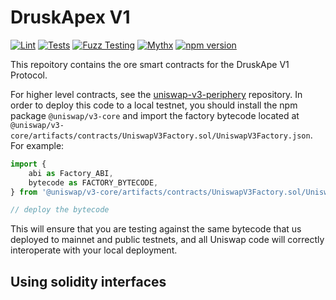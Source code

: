 # DruskApex V1
[![Lint](https://github.com/Uniswap/uniswap-v3-core/actions/workflows/lint.yml/badge.svg)](https://github.com/Uniswap/uniswap-v3-core/actions/workflows/lint.yml)
[![Tests](https://github.com/Uniswap/uniswap-v3-core/actions/workflows/tests.yml/badge.svg)](https://github.com/Uniswap/uniswap-v3-core/actions/workflows/tests.yml)
[![Fuzz Testing](https://github.com/Uniswap/uniswap-v3-core/actions/workflows/fuzz-testing.yml/badge.svg)](https://github.com/Uniswap/uniswap-v3-core/actions/workflows/fuzz-testing.yml)
[![Mythx](https://github.com/Uniswap/uniswap-v3-core/actions/workflows/mythx.yml/badge.svg)](https://github.com/Uniswap/uniswap-v3-core/actions/workflows/mythx.yml)
[![npm version](https://img.shields.io/npm/v/@uniswap/v3-core/latest.svg)](https://www.npmjs.com/package/@uniswap/v3-core/v/latest)


This repoitory contains the ore smart contracts for the DruskApe V1 Protocol.

For higher level contracts, see the [uniswap-v3-periphery](https://github.com/Uniswap/uniswap-v3-periphery)
repository.
In order to deploy this code to a local testnet, you should install the npm package
`@uniswap/v3-core`
and import the factory bytecode located at
`@uniswap/v3-core/artifacts/contracts/UniswapV3Factory.sol/UniswapV3Factory.json`.
For example:

```typescript
import {
    abi as Factory_ABI,
    bytecode as FACTORY_BYTECODE,
} from '@uniswap/v3-core/artifacts/contracts/UniswapV3Factory.sol/UniswapV3Factry.json'

// deploy the bytecode
```

This will ensure that you are testing against the same bytecode that us deployed to mainnet and public testnets, and all Uniswap code will correctly interoperate with your local deployment.

## Using solidity interfaces
